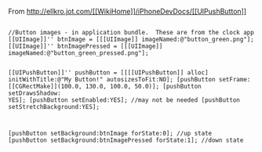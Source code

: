 

From http://ellkro.jot.com/[[WikiHome]]/iPhoneDevDocs/[[UIPushButton]]

<code>
//Button images - in application bundle.  These are from the clock app
[[UIImage]]'' btnImage = [[[UIImage]] imageNamed:@"button_green.png"];
[[UIImage]]'' btnImagePressed = [[[UIImage]] imageNamed:@"button_green_pressed.png"];

[[UIPushButton]]'' pushButton = [[[[UIPushButton]] alloc] initWithTitle:@"My Button!" autosizesToFit:NO];
[pushButton setFrame: [[CGRectMake]](100.0, 130.0, 100.0, 50.0)];
[pushButton setDrawsShadow: YES];
[pushButton setEnabled:YES];  //may not be needed
[pushButton setStretchBackground:YES];

[pushButton setBackground:btnImage forState:0];  //up state
[pushButton setBackground:btnImagePressed forState:1]; //down state
</code>